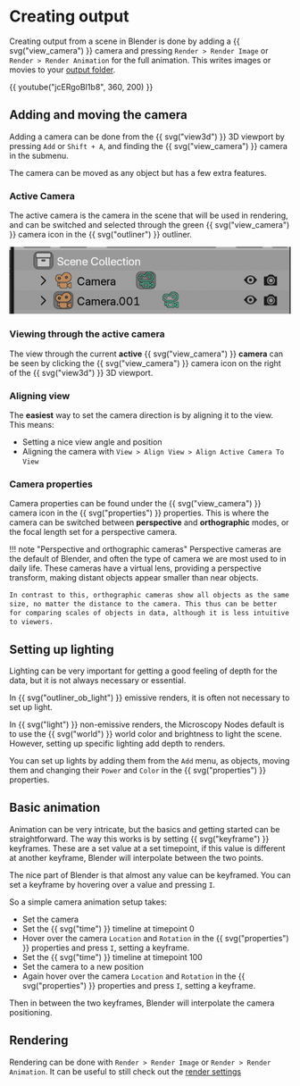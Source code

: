 # Creating output

Creating output from a scene in Blender is done by adding a {{ svg("view_camera") }} camera and pressing `Render > Render Image` or `Render > Render Animation` for the full animation. This writes images or movies to your [output folder](./rendering.md#output-location-and-format).

{{ youtube("jcERgoBI1b8", 360, 200) }}

## Adding and moving the camera

Adding a camera can be done from the {{ svg("view3d") }} 3D viewport by pressing `Add` or `Shift + A`, and finding the {{ svg("view_camera") }} camera in the submenu.

The camera can be moved as any object but has a few extra features.

### Active Camera

The active camera is the camera in the scene that will be used in rendering, and can be switched and selected through the green {{ svg("view_camera") }} camera icon in the {{ svg("outliner") }} outliner.

![alt text](../figures/active_camera.png)

### Viewing through the active camera

The view through the current **active** {{ svg("view_camera") }} **camera** can be seen by clicking the {{ svg("view_camera") }} camera icon on the right of the {{ svg("view3d") }} 3D viewport.

### Aligning view

The **easiest** way to set the camera direction is by aligning it to the view. This means:

- Setting a nice view angle and position
- Aligning the camera with `View > Align View > Align Active Camera To View`

### Camera properties

Camera properties can be found under the {{ svg("view_camera") }} camera icon in the {{ svg("properties") }} properties. This is where the camera can be switched between **perspective** and **orthographic** modes, or the focal length set for a perspective camera.

!!! note "Perspective and orthographic cameras"
    Perspective cameras are the default of Blender, and often the type of camera we are most used to in daily life. These cameras have a virtual lens, providing a perspective transform, making distant objects appear smaller than near objects.

    In contrast to this, orthographic cameras show all objects as the same size, no matter the distance to the camera. This thus can be better for comparing scales of objects in data, although it is less intuitive to viewers.

## Setting up lighting

Lighting can be very important for getting a good feeling of depth for the data, but it is not always necessary or essential.

In {{ svg("outliner_ob_light") }} emissive renders, it is often not necessary to set up light. 

In {{ svg("light") }} non-emissive renders, the Microscopy Nodes default is to use the {{ svg("world") }} world color and brightness to light the scene. However, setting up specific lighting add depth to renders.

You can set up lights by adding them from the `Add` menu, as objects, moving them and changing their `Power` and `Color` in the {{ svg("properties") }} properties.

## Basic animation

Animation can be very intricate, but the basics and getting started can be straightforward. The way this works is by setting {{ svg("keyframe") }} keyframes. These are a set value at a set timepoint, if this value is different at another keyframe, Blender will interpolate between the two points.

The nice part of Blender is that almost any value can be keyframed. You can set a keyframe by hovering over a value and pressing `I`.

So a simple camera animation setup takes:

- Set the camera 
- Set the {{ svg("time") }} timeline at timepoint 0
- Hover over the camera `Location` and `Rotation` in the {{ svg("properties") }} properties and press `I`, setting a keyframe.
- Set the {{ svg("time") }} timeline at timepoint 100
- Set the camera to a new position
- Again hover over the camera `Location` and `Rotation` in the {{ svg("properties") }} properties and press `I`, setting a keyframe.

Then in between the two keyframes, Blender will interpolate the camera positioning.

## Rendering

Rendering can be done with `Render > Render Image` or `Render > Render Animation`. It can be useful to still check out the [render settings](./rendering.md) 